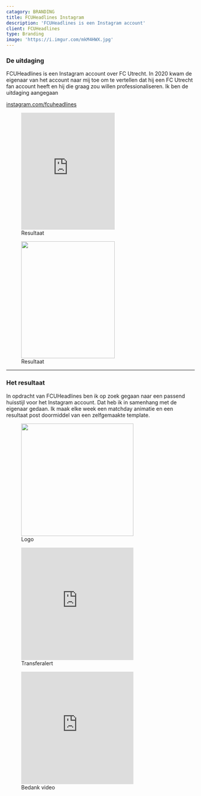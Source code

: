 ```yaml
---
catagory: BRANDING
title: FCUHeadlines Instagram
description: 'FCUHeadlines is een Instagram account'
client: FCUHeadlines
type: Branding
image: 'https://i.imgur.com/mkM4HWX.jpg'
---
```


### De uitdaging

FCUHeadlines is een Instagram account over FC Utrecht. In 2020 kwam de eigenaar van het account naar mij toe om te vertellen dat hij een FC Utrecht fan account heeft en hij die graag zou willen professionaliseren. Ik ben de uitdaging aangegaan

[instagram.com/fcuheadlines](https://www.instagram.com/fcuheadlines)

<div class="image-row not-prose">
     <figure>
<iframe width="250" height="312,5" src="https://www.youtube.com/embed/_nhtn7VCXLw?modestbranding=1" title="YouTube video player" frameborder="0" modestbranding="1" allow="accelerometer; autoplay; clipboard-write; encrypted-media; gyroscope; picture-in-picture" allowfullscreen></iframe>
<figcaption>Resultaat</figcaption>
    </figure>
    <figure>
        <img width="250" height="312,5" 
            src="https://i.imgur.com/qFbRzSe.jpg"
            alt=""
        />
<figcaption>Resultaat</figcaption>
    </figure>
</div>

---

### Het resultaat

In opdracht van FCUHeadlines ben ik op zoek gegaan naar een passend huisstijl voor het Instagram account. Dat heb ik in samenhang met de eigenaar gedaan. Ik maak elke week een matchday animatie en een resultaat post doormiddel van een zelfgemaakte template.

<div class="image-row not-prose">
    <figure>
        <img width="300" height="300" 
            src="https://i.imgur.com/7cr6Ndj.jpg"
            alt=""
        />
        <figcaption>Logo</figcaption>
    </figure>
    <figure>
      <iframe width="300" height="300" src="https://www.youtube.com/embed/FJmrm1KUI2c?modestbranding=1" title="YouTube video player" frameborder="0" allow="accelerometer; autoplay; clipboard-write; encrypted-media; gyroscope; picture-in-picture" allowfullscreen></iframe>
<figcaption>Transferalert</figcaption>
    </figure>
</div>

<figure>
<iframe width="300" height="300" src="https://www.youtube.com/embed/51PXhoZ66YU?modestbranding=1" title="YouTube video player" frameborder="0" allow="accelerometer; autoplay; clipboard-write; encrypted-media; gyroscope; picture-in-picture" allowfullscreen></iframe>
<figcaption>Bedank video</figcaption>
    </figure>
